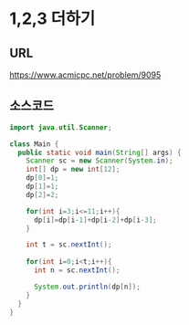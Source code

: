 # 1,2,3 더하기
## URL
<https://www.acmicpc.net/problem/9095>

## 소스코드
```java
import java.util.Scanner;

class Main {
  public static void main(String[] args) {
    Scanner sc = new Scanner(System.in);
    int[] dp = new int[12]; 
    dp[0]=1; 
    dp[1]=1; 
    dp[2]=2;

    for(int i=3;i<=11;i++){
      dp[i]=dp[i-1]+dp[i-2]+dp[i-3];
    }

    int t = sc.nextInt();
    
    for(int i=0;i<t;i++){
      int n = sc.nextInt();

      System.out.println(dp[n]);
    }
  }
}
```